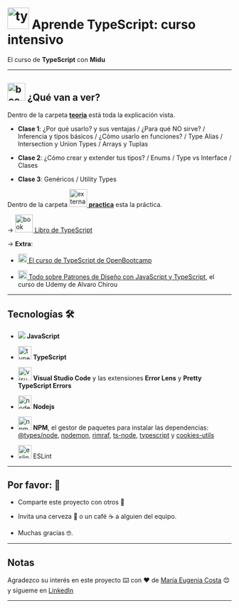 # <img width="48" height="48" src="https://img.icons8.com/color/48/typescript.png" alt="typescript"/> Aprende TypeScript: curso intensivo

El curso de **TypeScript** con **Midu**

---


## <img width="40" height="40" src="https://img.icons8.com/quill/40/book.png" alt="book"/> ¿Qué van a ver?

Dentro de la carpeta [**teoria**](https://github.com/eugenia1984/aprende-TypeScript-curso-intensivo/tree/main/teoria) está toda la explicación vista.

- **Clase 1**: ¿Por qué usarlo? y sus ventajas / ¿Para qué NO sirve? / Inferencia y tipos básicos / ¿Cómo usarlo en funciones? / Type Alias / Intersection y Union Types / Arrays y Tuplas

- **Clase 2**: ¿Cómo crear y extender tus tipos? / Enums / Type vs Interface / Clases 

- **Clase 3**: Genéricos / Utility Types

Dentro de la carpeta  [<img width="40" height="40" src="https://img.icons8.com/external-justicon-lineal-justicon/40/external-file-office-stationery-justicon-lineal-justicon.png" alt="external-file-office-stationery-justicon-lineal-justicon"/>  **practica**](https://github.com/eugenia1984/aprende-TypeScript-curso-intensivo/tree/main/practica) esta la práctica.

-> [<img width="40" height="40" src="https://img.icons8.com/stickers/40/book.png" alt="book"/> Libro de TypeScript](https://github.com/gibbok/typescript-book)

-> **Extra**: 

- [<img width="20" height="20" src="https://img.icons8.com/dusk/20/monitor--v1.png" alt="monitor--v1"/> El curso de TypeScript de OpenBootcamp](https://github.com/eugenia1984/aprende-TypeScript-curso-intensivo/tree/main/open_bootcamp)

- [<img width="20" height="20" src="https://img.icons8.com/dusk/20/monitor--v1.png" alt="monitor--v1"/> Todo sobre Patrones de Diseño con JavaScript y TypeScript](https://github.com/eugenia1984/aprende-TypeScript-curso-intensivo/tree/main/patrones_disenio), el curso de Udemy de Alvaro Chirou

---


## Tecnologías 🛠️



- <img src="https://img.icons8.com/color/30/null/javascript--v1.png"/> **JavaScript** 

- <img width="30" height="30" src="https://img.icons8.com/color/30/typescript.png" alt="typescript"/> **TypeScript**

- <img width="30" height="30" src="https://img.icons8.com/color/30/visual-studio-code-2019.png" alt="visual-studio-code-2019"/> **Visual Studio Code** y las extensiones **Error Lens** y **Pretty TypeScript Errors**

- <img width="30" height="30" src="https://img.icons8.com/fluency/30/node-js.png" alt="node-js"/> **Nodejs**

- <img width="30" height="30" src="https://img.icons8.com/color/30/npm.png" alt="npm"/> **NPM**,  el gestor de paquetes para instalar las dependencias: [@types/node](https://www.npmjs.com/package/@types/node), [nodemon](https://www.npmjs.com/package/nodemon), [rimraf](https://www.npmjs.com/package/rimraf), [ts-node](https://www.npmjs.com/package/ts-node), [typescript](typescript) y [cookies-utils](https://www.npmjs.com/package/cookies-utils)

- <img width="30" height="30" src="https://img.icons8.com/color/30/eslint.png" alt="eslint"/> ESLint

---

## Por favor: 🎁

* Comparte este proyecto con otros 📢

* Invita una cerveza 🍺 o un café ☕ a alguien del equipo.

* Muchas gracias 🤓.


---

## Notas


Agradezco su interés en este proyecto ⌨️ con ❤️ de [María Eugenia Costa](https://github.com/eugenia1984) 😊 y sígueme en [LinkedIn](http://www.linkedin.com/in/maríaeugeniacosta)


---
